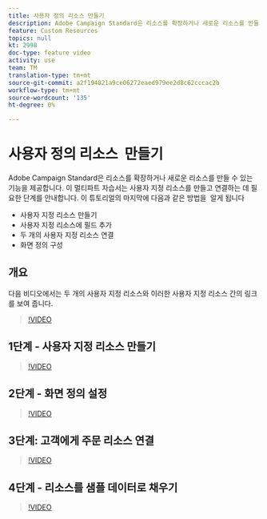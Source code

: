 ```yaml
---
title: 사용자 정의 리소스 만들기
description: Adobe Campaign Standard은 리소스를 확장하거나 새로운 리소스를 만들 수 있는 기능을 제공합니다. 이 멀티파트 자습서는 사용자 지정 리소스를 만들고 연결하는 데 필요한 단계를 안내합니다.
feature: Custom Resources
topics: null
kt: 2998
doc-type: feature video
activity: use
team: TM
translation-type: tm+mt
source-git-commit: a2f194821a9ce06272eaed979ee2d8c62cccac2b
workflow-type: tm+mt
source-wordcount: '135'
ht-degree: 0%

---
```



# 사용자 정의 리소스 &#x200B; 만들기

Adobe Campaign Standard은 리소스를 확장하거나 새로운 리소스를 만들 수 있는 기능을 제공합니다. 이 멀티파트 자습서는 사용자 지정 리소스를 만들고 연결하는 데 필요한 단계를 안내합니다. 이 튜토리얼의 마지막에 다음과 같은 방법을 &#x200B; 알게 됩니다

* 사용자 지정 리소스 만들기
* 사용자 지정 리소스에 필드 추가
* 두 개의 사용자 지정 리소스 연결
* 화면 정의 구성

## 개요

다음 비디오에서는 두 개의 사용자 지정 리소스와 이러한 사용자 지정 리소스 간의 링크를 보여 줍니다&#x200B;.
>[!VIDEO](https://video.tv.adobe.com/v/27715?quality=9)

## 1단계 - 사용자 지정 리소스 만들기

>[!VIDEO](https://video.tv.adobe.com/v/27716?quality=9)

## 2단계 - 화면 정의 설정

>[!VIDEO](https://video.tv.adobe.com/v/27713?quality=9)

## 3단계: 고객에게 주문 리소스 연결

>[!VIDEO](https://video.tv.adobe.com/v/27712?quality=9)

## 4단계 - 리소스를 샘플 데이터로 채우기

>[!VIDEO](https://video.tv.adobe.com/v/27714?quality=9)
